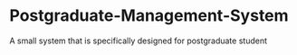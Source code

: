 # Postgraduate-Management-System
A small system that is specifically designed for postgraduate student
